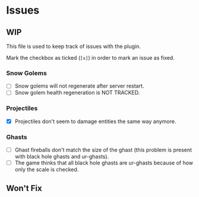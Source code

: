 # Issues

## WIP

This file is used to keep track of issues with the plugin.

Mark the checkbox as ticked (`[x]`) in order to mark an issue as fixed.

### Snow Golems

- [ ] Snow golems will not regenerate after server restart.
- [ ] Snow golem health regeneration is NOT TRACKED.

### Projectiles

- [X] Projectiles don't seem to damage entities the same way anymore.

### Ghasts

- [ ] Ghast fireballs don't match the size of the ghast (this problem is present with black hole ghasts and ur-ghasts).
- [ ] The game thinks that all black hole ghasts are ur-ghasts because of how only the scale is checked.

## Won't Fix
